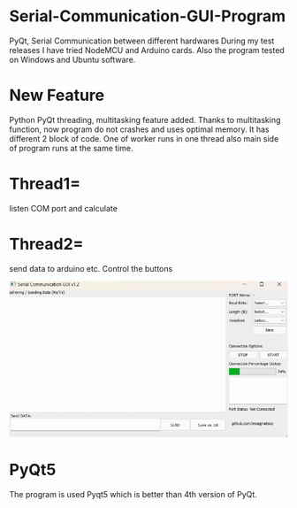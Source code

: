 # Serial-Communication-GUI-Program
PyQt, Serial Communication between different hardwares
During my test releases I have tried NodeMCU and Arduino cards. Also the program tested on Windows and Ubuntu software.

# New Feature
Python PyQt threading, multitasking feature added.
Thanks to multitasking function, now program do not crashes and uses optimal memory. 
It has different 2 block of code. One of worker runs in one thread also main side of program runs at the same time.

# Thread1= 
listen COM port and calculate

# Thread2=
send data to arduino etc. Control the buttons

![Project](https://github.com/mcagriaksoy/Serial-Communication-GUI-Program/blob/master/1.png)

# PyQt5
The program is used Pyqt5 which is better than 4th version of PyQt.


